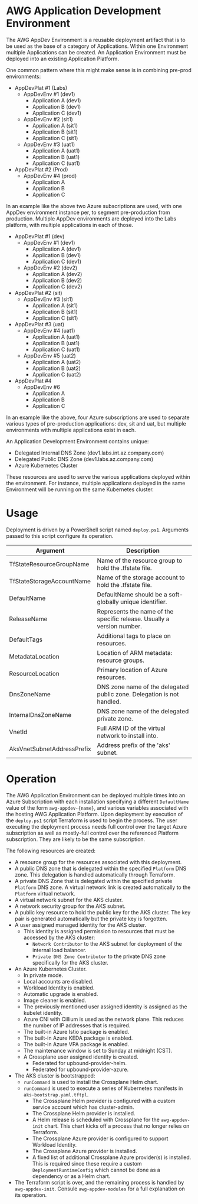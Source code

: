 # AWG Application Development Environment

The AWG AppDev Environment is a reusable deployment artifact that is to be used as the base of a category of Applications. Within one Environment multiple Applications can be created. An Application Environment must be deployed into an existing Application Platform.

One common pattern where this might make sense is in combining pre-prod environments:

+ AppDevPlat #1 (Labs)
  + AppDevEnv #1 (dev1)
    + Application A (dev1)
    + Application B (dev1)
    + Application C (dev1)
  + AppDevEnv #2 (sit1)
    + Application A (sit1)
    + Application B (sit1)
    + Application C (sit1)
  + AppDevEnv #3 (uat1)
    + Application A (uat1)
    + Application B (uat1)
    + Application C (uat1)
+ AppDevPlat #2 (Prod)
  + AppDevEnv #4 (prod)
    + Application A
    + Application B
    + Application C

In an example like the above two Azure subscriptions are used, with one AppDev environment instance per, to segment pre-production from production. Multiple AppDev environments are deployed into the Labs platform, with multiple applications in each of those.

+ AppDevPlat #1 (dev)
  + AppDevEnv #1 (dev1)
    + Application A (dev1)
    + Application B (dev1)
    + Application C (dev1)
  + AppDevEnv #2 (dev2)
    + Application A (dev2)
    + Application B (dev2)
    + Application C (dev2)
+ AppDevPlat #2 (sit)
  + AppDevEnv #3 (sit1)
    + Application A (sit1)
    + Application B (sit1)
    + Application C (sit1)
+ AppDevPlat #3 (uat)
  + AppDevEnv #4 (uat1)
    + Application A (uat1)
    + Application B (uat1)
    + Application C (uat1)
  + AppDevEnv #5 (uat2)
    + Application A (uat2)
    + Application B (uat2)
    + Application C (uat2)
+ AppDevPlat #4
  + AppDevEnv #6
    + Application A
    + Application B
    + Application C

In an example like the above, four Azure subscriptions are used to separate various types of pre-production applications: dev, sit and uat, but multiple environments with multiple applications exist in each.

An Application Development Environment contains unique:

+ Delegated Internal DNS Zone (dev1.labs.int.az.company.com)
+ Delegated Public DNS Zone (dev1.labs.az.company.com)
+ Azure Kubernetes Cluster

These resources are used to serve the various applications deployed within the environment. For instance, multiple applications deployed in the same Environment will be running on the same Kubernetes cluster.

# Usage

Deployment is driven by a PowerShell script named `deploy.ps1`. Arguments passed to this script configure its operation.

| Argument                          | Description
| ---                               | ---
| TfStateResourceGroupName          | Name of the resource group to hold the .tfstate file.
| TfStateStorageAccountName         | Name of the storage account to hold the .tfstate file.
| DefaultName                       | DefaultName should be a soft-globally unique identifier.
| ReleaseName                       | Represents the name of the specific release. Usually a version number.
| DefaultTags                       | Additional tags to place on resources.
| MetadataLocation                  | Location of ARM metadata: resource groups.
| ResourceLocation                  | Primary location of Azure resources.
| DnsZoneName                       | DNS zone name of the delegated public zone. Delegation is not handled.
| InternalDnsZoneName               | DNS zone name of the delegated private zone.
| VnetId                            | Full ARM ID of the virtual network to install into.
| AksVnetSubnetAddressPrefix        | Address prefix of the 'aks' subnet.

# Operation

The AWG Application Environment can be deployed multiple times into an Azure Subscription with each installation specifying a different `DefaultName` value of the form `awg-appdev-{name}`, and various variables associated with the hosting AWG Application Platform. Upon deployment by execution of the `deploy.ps1` script Terraform is used to begin the process. The user executing the deployment process needs full control over the target Azure subscription as well as mostly-full control over the referenced Platform subscription. They are likely to be the same subscription.

The following resources are created:

* A resource group for the resources associated with this deployment.
* A public DNS zone that is delegated within the specified `Platform` DNS zone. This delegation is handled automatically through Terraform.
* A private DNS Zone that is delegated within the specified private `Platform` DNS zone. A virtual network link is created automatically to the `Platform` virtual network.
* A virtual network subnet for the AKS cluster.
* A network security group for the AKS subnet.
* A public key resource to hold the public key for the AKS cluster. The key pair is generated automatically but the private key is forgotten.
* A user assigned managed identity for the AKS cluster.
  * This identity is assigned permission to resources that must be accessed by the AKS cluster:
    * `Network Contributor` to the AKS subnet for deployment of the internal load balancer.
    * `Private DNS Zone Contributor` to the private DNS zone specifically for the AKS cluster.
* An Azure Kubernetes Cluster.
  * In private mode.
  * Local accounts are disabled.
  * Workload Identity is enabled.
  * Automatic upgrade is enabled.
  * Image cleaner is enabled.
  * The previously mentioned user assigned identity is assigned as the kubelet identity.
  * Azure CNI with Cillium is used as the network plane. This reduces the number of IP addresses that is required.
  * The built-in Azure Istio package is enabled.
  * The built-in Azure KEDA package is enabled.
  * The built-in Azure VPA package is enabled.
  * The maintenance window is set to Sunday at midnight (CST).
  * A Crossplane user assigned identity is created.
    * Federated for upbound-provider-helm.
    * Federated for upbound-provider-azure.
* The AKS cluster is bootstrapped:
  * `runCommand` is used to install the Crossplane Helm chart.
  * `runCommand` is used to execute a series of Kubernetes manifests in `aks-bootstrap.yaml.tftpl`.
    * The Crossplane Helm provider is configured with a custom service account which has cluster-admin.
    * The Crossplane Helm provider is installed.
    * A Helm release is scheduled with Crossplane for the `awg-appdev-init` chart. This chart kicks off a process that no longer relies on Terraform.
    * The Crossplane Azure provider is configured to support Workload Identity.
    * The Crossplane Azure provider is installed.
    * A fixed list of additional Crossplane Azure provider(s) is installed. This is required since these require a custom `DeploymentRuntimeConfig` which cannot be done as a dependency or as a Helm chart.
* The Terraform script is over, and the remaining process is handled by `awg-appdev-init`. Consule `awg-appdev-modules` for a full explanation on its operation.
